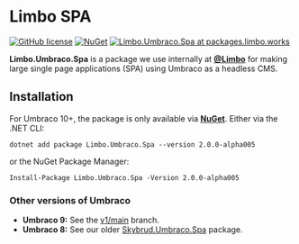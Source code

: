 # Limbo SPA

[![GitHub license](https://img.shields.io/badge/license-MIT-blue.svg)](https://github.com/limbo-works/Limbo.Umbraco.Spa/blob/v2/main/LICENSE.md)
[![NuGet](https://img.shields.io/nuget/v/Limbo.Umbraco.Spa.svg)](https://www.nuget.org/packages/Skybrud.Essentials)
[![Limbo.Umbraco.Spa at packages.limbo.works](https://img.shields.io/badge/limbo-packages-blue)](https://packages.limbo.works/limbo.umbraco.spa/)

**Limbo.Umbraco.Spa** is a package we use internally at [**@Limbo**](https://github.com/limbo-works) for making large single page applications (SPA) using Umbraco as a headless CMS.

## Installation

For Umbraco 10+, the package is only available via [**NuGet**](https://www.nuget.org/packages/Limbo.Umbraco.Spa/2.0.0-alpha004). Either via the .NET CLI:

```
dotnet add package Limbo.Umbraco.Spa --version 2.0.0-alpha005
```

or the NuGet Package Manager:

```
Install-Package Limbo.Umbraco.Spa -Version 2.0.0-alpha005
```

### Other versions of Umbraco

- **Umbraco 9:** See the [v1/main](https://github.com/limbo-works/Limbo.Umbraco.Spa/tree/v1/main) branch.
- **Umbraco 8:** See our older [Skybrud.Umbraco.Spa](https://github.com/skybrud/Skybrud.Umbraco.Spa) package.
